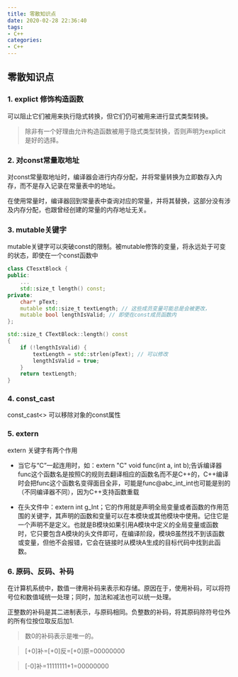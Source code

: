 ```yaml
---
title: 零散知识点
date: 2020-02-28 22:36:40
tags:
- C++
categories:
- C++
---
```


## 零散知识点
### 1. explict 修饰构造函数

可以阻止它们被用来执行隐式转换，但它们仍可被用来进行显式类型转换。

> 除非有一个好理由允许构造函数被用于隐式类型转换，否则声明为explicit是好的选择。

### 2. 对const常量取地址

对const常量取地址时，编译器会进行内存分配，并将常量转换为立即数存入内存，而不是存入记录在常量表中的地址。

在使用常量时，编译器回到常量表中查询对应的常量，并将其替换，这部分没有涉及内存分配，也跟曾经创建的常量的内存地址无关。

### 3. mutable关键字

mutable关键字可以突破const的限制。被mutable修饰的变量，将永远处于可变的状态，即使在一个const函数中

```C++
class CTesxtBlock {
public:
    ...
    std::size_t length() const;
private:
    char* pText;
    mutable std::size_t textLength; // 这些成员变量可能总是会被更改，
    mutable bool lengthIsValid; // 即使在const成员函数内
};

std::size_t CTextBlock::length() const
{
    if (!lengthIsValid) {
        textLength = std::strlen(pText); // 可以修改
        lengthIsValid = true;
    }
    return textLength;
}
```

### 4. const_cast

const_cast<> 可以移除对象的const属性

### 5. extern

extern 关键字有两个作用

- 当它与“C”一起连用时，如：extern "C" void func(int a, int b);告诉编译器func这个函数名是按照C的规则去翻译相应的函数名而不是C++的，C++编译时会把func这个函数名变得面目全非，可能是func@abc_int_int也可能是别的（不同编译器不同），因为C++支持函数重载

- 在头文件中：extern int g_Int；它的作用就是声明全局变量或者函数的作用范围的关键字，其声明的函数和变量可以在本模块或其他模块中使用。记住它是一个声明不是定义。也就是B模块如果引用A模块中定义的全局变量或函数时，它只要包含A模块的头文件即可，在编译阶段，模块B虽然找不到该函数或变量，但他不会报错，它会在链接时从模块A生成的目标代码中找到此函数。

### 6. 原码、反码、补码

在计算机系统中，数值一律用补码来表示和存储。原因在于，使用补码，可以将符号位和数值域统一处理；同时，加法和减法也可以统一处理。

正整数的补码是其二进制表示，与原码相同。负整数的补码，将其原码除符号位外的所有位按位取反后加1.

> 数0的补码表示是唯一的。

> [+0]补=[+0]反=[+0]原=00000000

> [-0]补=11111111+1=00000000

